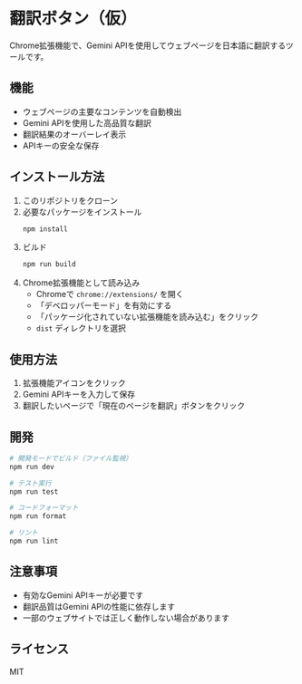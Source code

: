 # 翻訳ボタン（仮）

Chrome拡張機能で、Gemini APIを使用してウェブページを日本語に翻訳するツールです。

## 機能

- ウェブページの主要なコンテンツを自動検出
- Gemini APIを使用した高品質な翻訳
- 翻訳結果のオーバーレイ表示
- APIキーの安全な保存

## インストール方法

1. このリポジトリをクローン
2. 必要なパッケージをインストール
   ```bash
   npm install
   ```
3. ビルド
   ```bash
   npm run build
   ```
4. Chrome拡張機能として読み込み
   - Chromeで `chrome://extensions/` を開く
   - 「デベロッパーモード」を有効にする
   - 「パッケージ化されていない拡張機能を読み込む」をクリック
   - `dist` ディレクトリを選択

## 使用方法

1. 拡張機能アイコンをクリック
2. Gemini APIキーを入力して保存
3. 翻訳したいページで「現在のページを翻訳」ボタンをクリック

## 開発

```bash
# 開発モードでビルド（ファイル監視）
npm run dev

# テスト実行
npm run test

# コードフォーマット
npm run format

# リント
npm run lint
```

## 注意事項

- 有効なGemini APIキーが必要です
- 翻訳品質はGemini APIの性能に依存します
- 一部のウェブサイトでは正しく動作しない場合があります

## ライセンス

MIT 
